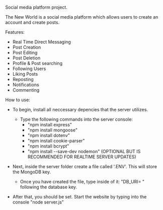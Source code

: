 Social media platform project.

The New World is a social media platform which allows users to create an account and create posts.

Features:
  - Real Time Direct Messaging 
  - Post Creation
  - Post Editing
  - Post Deletion
  - Profile & Post searching
  - Following Users
  - Liking Posts 
  - Reposting
  - Notifications
  - Commenting

How to use:
  - To begin, install all neccessary depencies that the server utilizes.
    - Type the following commands into the server console:
      - "npm install express"
      - "npm install mongoose"
      - "npm install dotenv"
      - "npm install cookie-parser"
      - "npm install bcrypt"
      - "npm install --save-dev nodemon" (OPTIONAL BUT IS RECOMMENDED FOR REALTIME SERVER UPDATES)

  - Next, inside the server folder create a file called '.ENV'. This will store the MongoDB key.
    - Once you have created the file, type inside of it: "DB_URI= " following the database key.

  - After that, you should be set. Start the website by typing into the console "node server.js"